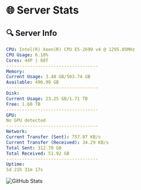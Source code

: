 # 🌐 Server Stats
## 🔍 Server Info
```yaml
CPU: Intel(R) Xeon(R) CPU E5-2699 v4 @ 1295.85MHz
CPU Usage: 6.10%
Cores: 44P | 88T
-----------------------------------
Memory:
Current Usage: 3.40 GB/503.74 GB
Available: 496.98 GB
-----------------------------------
Disk:
Current Usage: 23.25 GB/1.71 TB
Free: 1.60 TB
-----------------------------------
GPU:
No GPU detected
-----------------------------------
Network:
Current Transfer (Sent): 757.87 KB/s
Current Transfer (Received): 34.29 KB/s
Total Sent: 312.70 GB
Total Received: 51.92 GB
-----------------------------------
Uptime:
5d 21h 31m 17s
```
![GitHub Stats](https://img.shields.io/badge/Updated-2025-04-25_14:40:05-blue)